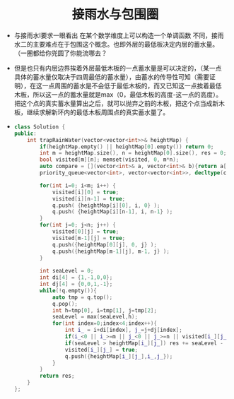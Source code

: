# <center>接雨水与包围圈</center>

- 与接雨水Ⅰ要求一眼看出 在某个数学维度上可以构造一个单调函数 不同，接雨水二的主要难点在于包围这个概念。也即外层的最低板决定内层的蓄水量。（一圈都给你兜圆了你能流哪去？

- 但是也只有内层边界挨着外层最低木板的一点蓄水量是可以决定的，（某一点具体的蓄水量仅取决于四周最低的蓄水量），由蓄水的传导性可知（需要证明），在这一点周围的蓄水是不会低于最低木板的，而又已知这一点挨着最低木板，所以这一点的蓄水量就是max（0，最低木板的高度-这一点的高度）。把这个点的真实蓄水量算出之后，就可以抛弃之前的木板，把这个点当成新木板，继续求解新环内的最低木板周围点的真实蓄水量了。

- ```c++
  class Solution {
  public:
      int trapRainWater(vector<vector<int>>& heightMap) {
          if(heightMap.empty() || heightMap[0].empty()) return 0;
          int m = heightMap.size(), n = heightMap[0].size(), res = 0;
          bool visited[m][n]; memset(visited, 0, m*n);
          auto compare = [](vector<int>& a, vector<int>& b){return a[0] > b[0];};
          priority_queue<vector<int>, vector<vector<int>>, decltype(compare)> q(compare);
  
          for(int i=0; i<m; i++) {
              visited[i][0] = true;
              visited[i][n-1] = true;
              q.push( {heightMap[i][0], i, 0} );
              q.push( {heightMap[i][n-1], i, n-1} );
          }
          for(int j=0; j<n; j++) {
              visited[0][j] = true;
              visited[m-1][j] = true;
              q.push({heightMap[0][j], 0, j} );
              q.push({heightMap[m-1][j], m-1, j} );
          }
          
          int seaLevel = 0;
          int di[4] = {1,-1,0,0};
          int dj[4] = {0,0,1,-1};
          while(!q.empty()){
              auto tmp = q.top();
              q.pop();
              int h=tmp[0], i=tmp[1], j=tmp[2];
              seaLevel = max(seaLevel,h);
              for(int index=0;index<4;index++){
                  int i_ = i+di[index], j_=j+dj[index];
                  if(i_<0 || i_>=m || j_<0 || j_>=n || visited[i_][j_]) continue;
                  if(seaLevel > heightMap[i_][j_]) res += seaLevel - heightMap[i_][j_];
                  visited[i_][j_] = true;
                  q.push({heightMap[i_][j_],i_,j_});
              }
          }
          return res;
      }
  };
  ```

  